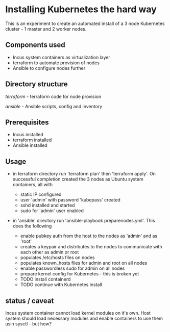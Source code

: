 # Installing Kubernetes the hard way
This is an experiment to create an automated install of a 3 node Kubernetes cluster - 1 master and 2 worker nodes.

## Components used

* Incus system containers as virtualization layer
* terraform to automate provision of nodes
* Ansible to configure nodes further

## Directory structure

*terraform* - terraform code for node provision

*ansible* - Ansible scripts, config and inventory

## Prerequisites

* Incus installed
* terraform installed
* Ansible installed

## Usage

* in terraform directory run 'terraform plan' then 'terraform apply'. On successful completion created the 3 nodes as Ubuntu system containers, all with
  *  static IP configured
  *  user 'admin' with password 'kubepass' created
  *  sshd installed and started
  *  sudo for 'admin' user enabled
 
* in 'ansible' directory run 'ansible-playbook preparenodes.yml'. This does the following
   * enable pubkey auth from the host to the nodes as 'admin' and as 'root'
   * creates a keypair and distributes to the nodes to communicate with each other as admin or root
   * populates /etc/hosts files on nodes
   * populates known_hosts files for admin and root on all nodes
   * enable passwordless sudo for admin on all nodes
   * prepare kernel config for Kubernetes - this is broken yet
   * TODO install containerd
   * TODO continue with Kubernetes install

 ## status /  caveat

 Incus system container cannot load kernel modules on it's own. Host system should load necessary modules and enable containers to use them usin sysctl - but how?
 
